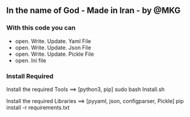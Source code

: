 ## In the name of God - Made in Iran - by @MKG


### With this code you can
* open. Write. Update. Yaml   File
* open. Write. Update. Json   File
* open. Write. Update. Pickle File
* open. Ini file




### Install Required

Install the required Tools ==> [python3, pip]
    sudo bash Install.sh


Install the required Libraries ==> [pyyaml, json, configparser, Pickle]
    pip install -r requirements.txt
